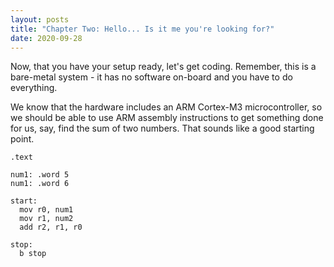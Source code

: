 ```yaml
---
layout: posts
title: "Chapter Two: Hello... Is it me you're looking for?"
date: 2020-09-28
---
```


Now, that you have your setup ready, let's get coding. Remember, this is a bare-metal system - it has no software on-board and you have to do everything.

We know that the hardware includes an ARM Cortex-M3 microcontroller, so we should be able to use ARM assembly instructions to get something done for us, say, find the sum of two numbers. That sounds like a good starting point.

```assembly
.text

num1: .word 5
num1: .word 6

start:
  mov r0, num1
  mov r1, num2
  add r2, r1, r0

stop:
  b stop
  
```

